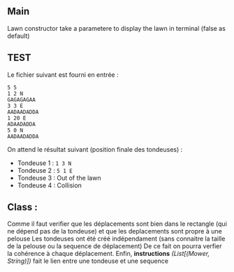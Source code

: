 ## Main 
Lawn constructor take a parametere to display the lawn in terminal (false as default) 

## TEST
Le fichier suivant est fourni en entrée :
```
5 5
1 2 N
GAGAGAGAA
3 3 E
AADAADADDA
1 20 E
ADAADADDA
5 0 N
AADAADADDA
```

On attend le résultat suivant (position finale des tondeuses) :
- Tondeuse 1 : `1 3 N`
- Tondeuse 2 : `5 1 E`
- Tondeuse 3 : Out of the lawn
- Tondeuse 4 : Collision

## Class : 
Comme il faut verifier que les déplacements sont bien dans le rectangle (qui ne dépend pas de la tondeuse) et que les deplacements sont propre à une pelouse
Les tondeuses ont été créé indépendament (sans connaitre la taille de la pelouse ou la sequence de déplacement)
De ce fait on pourra verfier la cohérence à chaque déplacement.
Enfin, **instructions** *(List[(Mower, String)])* fait le lien entre une tondeuse et une sequence